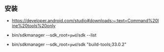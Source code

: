 ## 安装

 - https://developer.android.com/studio#downloads:~:text=Command%20line%20tools%20only

 - bin/sdkmanager --sdk_root=`pwd`/sdk --list

 - bin/sdkmanager --sdk_root=`pwd`/sdk "build-tools;33.0.2"

